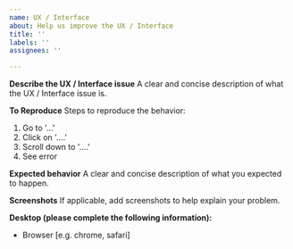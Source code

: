 ```yaml
---
name: UX / Interface
about: Help us improve the UX / Interface
title: ''
labels: ''
assignees: ''

---
```


**Describe the UX / Interface issue**
A clear and concise description of what the UX / Interface issue is.

**To Reproduce**
Steps to reproduce the behavior:
1. Go to '...'
2. Click on '....'
3. Scroll down to '....'
4. See error

**Expected behavior**
A clear and concise description of what you expected to happen.

**Screenshots**
If applicable, add screenshots to help explain your problem.

**Desktop (please complete the following information):**
 - Browser [e.g. chrome, safari]
